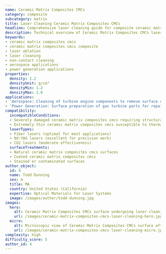 ```yaml
---
name: Ceramic Matrix Composites CMCs
category: composite
subcategory: matrix
title: Laser Cleaning Ceramic Matrix Composites CMCs
headline: Comprehensive laser cleaning guide for composite ceramic matrix composites cmcs
description: Technical overview of Ceramic Matrix Composites CMCs laser cleaning applications and parameters
keywords:
- ceramic matrix composites cmcs
- ceramic matrix composites cmcs composite
- laser ablation
- laser cleaning
- non-contact cleaning
- aerospace applications
- power generation applications
properties:
  density: 1.2
  densityUnit: g/cm³
  densityMin: 1.2
  densityMax: 2.0
applications:
- 'Aerospace: Cleaning of turbine engine components to remove surface contaminants'
- 'Power Generation: Surface preparation of gas turbine parts for repair and maintenance'
compatibility:
  incompatibleConditions:
  - Severely damaged ceramic matrix composites cmcs requiring structural repair
  - Extremely thin ceramic matrix composites cmcs susceptible to thermal damage
  laserTypes:
  - Fiber lasers (optimal for most applications)
  - Nd:YAG lasers (excellent for precision work)
  - CO2 lasers (moderate effectiveness)
  surfaceTreatments:
  - Natural ceramic matrix composites cmcs surfaces
  - Coated ceramic matrix composites cmcs
  - Stained or contaminated surfaces
author_object:
  id: 4
  name: Todd Dunning
  sex: m
  title: MA
  country: United States (California)
  expertise: Optical Materials for Laser Systems
  image: /images/author/todd-dunning.jpg
images:
  hero:
    alt: Ceramic Matrix Composites CMCs surface undergoing laser cleaning showing precise contamination removal
    url: /images/ceramic-matrix-composites-cmcs-laser-cleaning-hero.jpg
  micro:
    alt: Microscopic view of Ceramic Matrix Composites CMCs surface after laser cleaning showing detailed surface structure
    url: /images/ceramic-matrix-composites-cmcs-laser-cleaning-micro.jpg
complexity: high
difficulty_score: 5
author_id: 4
---
```

